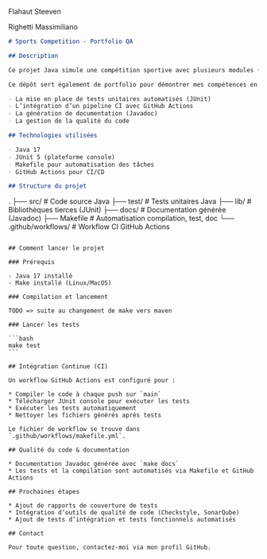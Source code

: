 Flahaut Steeven

Righetti Massimiliano

```markdown
# Sports Competition - Portfolio QA

## Description

Ce projet Java simule une compétition sportive avec plusieurs modules (compétition, sélection des concurrents, gestion des matchs, etc.).

Ce dépôt sert également de portfolio pour démontrer mes compétences en assurance qualité (QA) à travers :

- La mise en place de tests unitaires automatisés (JUnit)  
- L’intégration d’un pipeline CI avec GitHub Actions  
- La génération de documentation (Javadoc)  
- La gestion de la qualité du code  

## Technologies utilisées

- Java 17  
- JUnit 5 (plateforme console)  
- Makefile pour automatisation des tâches  
- GitHub Actions pour CI/CD  

## Structure du projet

```

.
├── src/                  # Code source Java
├── test/                 # Tests unitaires Java
├── lib/                  # Bibliothèques tierces (JUnit)
├── docs/                 # Documentation générée (Javadoc)
├── Makefile              # Automatisation compilation, test, doc
└── .github/workflows/    # Workflow CI GitHub Actions

````

## Comment lancer le projet

### Prérequis

- Java 17 installé  
- Make installé (Linux/MacOS)  

### Compilation et lancement

TODO => suite au changement de make vers maven

### Lancer les tests

```bash
make test
```

## Intégration Continue (CI)

Un workflow GitHub Actions est configuré pour :

* Compiler le code à chaque push sur `main`
* Télécharger JUnit console pour exécuter les tests
* Exécuter les tests automatiquement
* Nettoyer les fichiers générés après tests

Le fichier de workflow se trouve dans `.github/workflows/makefile.yml`.

## Qualité du code & documentation

* Documentation Javadoc générée avec `make docs`
* Les tests et la compilation sont automatisés via Makefile et GitHub Actions

## Prochaines étapes

* Ajout de rapports de couverture de tests
* Intégration d’outils de qualité de code (Checkstyle, SonarQube)
* Ajout de tests d’intégration et tests fonctionnels automatisés

## Contact

Pour toute question, contactez-moi via mon profil GitHub.